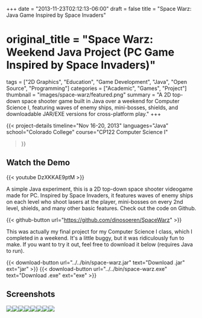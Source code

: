 +++
date = "2013-11-23T02:12:13-06:00"
draft = false
title = "Space Warz: Java Game Inspired by Space Invaders"
# original_title = "Space Warz: Weekend Java Project (PC Game Inspired by Space Invaders)"
tags = ["2D Graphics", "Education", "Game Development", "Java", "Open Source", "Programming"]
categories = ["Academic", "Games", "Project"]
thumbnail = "images/space-warz/featured.png"
summary = "A 2D top-down space shooter game built in Java over a weekend for Computer Science I, featuring waves of enemy ships, mini-bosses, shields, and downloadable JAR/EXE versions for cross-platform play."
+++

{{< project-details
  timeline="Nov 16-20, 2013"
  languages="Java"
  school="Colorado College"
  course="CP122 Computer Science I"
>}}

## Watch the Demo

{{< youtube DzXKKAE9ptM >}}


A simple Java experiment, this is a 2D top-down space shooter videogame made for PC. Inspired by Space Invaders, it features waves of enemy ships on each level who shoot lasers at the player, mini-bosses on every 2nd level, shields, and many other basic features. Check out the code on Github.

{{< github-button url="https://github.com/dinosoeren/SpaceWarz" >}}

This was actually my final project for my Computer Science I class, which I completed in a weekend. It's a little buggy, but it was ridiculously fun to make. If you want to try it out, feel free to download it below (requires Java to run).

{{< download-button url="../../bin/space-warz.jar" text="Download .jar" ext="jar" >}}
{{< download-button url="../../bin/space-warz.exe" text="Download .exe" ext="exe" >}}

## Screenshots
[![](../../images/space-warz/screenshot1.png)](../../images/space-warz/screenshot1.png)[![](../../images/space-warz/screenshot2.png)](../../images/space-warz/screenshot2.png)[![](../../images/space-warz/screenshot3.png)](../../images/space-warz/screenshot3.png)[![](../../images/space-warz/screenshot4.png)](../../images/space-warz/screenshot4.png)[![](../../images/space-warz/screenshot5.png)](../../images/space-warz/screenshot5.png)[![](../../images/space-warz/screenshot6.png)](../../images/space-warz/screenshot6.png)[![](../../images/space-warz/screenshot7.png)](../../images/space-warz/screenshot7.png)[![](../../images/space-warz/welcome.png)](../../images/space-warz/welcome.png)
